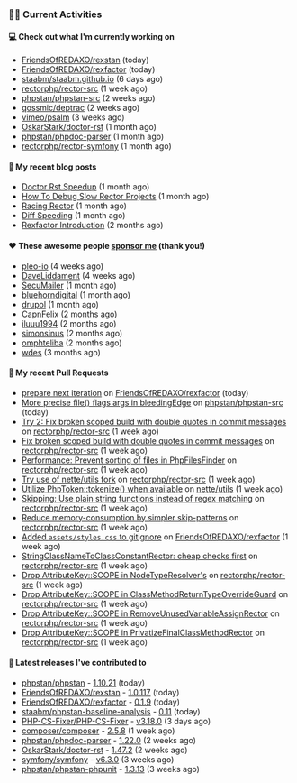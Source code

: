### 👨‍💻 Current Activities


#### 💻 Check out what I'm currently working on

- [FriendsOfREDAXO/rexstan](https://github.com/FriendsOfREDAXO/rexstan) (today)
- [FriendsOfREDAXO/rexfactor](https://github.com/FriendsOfREDAXO/rexfactor) (today)
- [staabm/staabm.github.io](https://github.com/staabm/staabm.github.io) (6 days ago)
- [rectorphp/rector-src](https://github.com/rectorphp/rector-src) (1 week ago)
- [phpstan/phpstan-src](https://github.com/phpstan/phpstan-src) (2 weeks ago)
- [qossmic/deptrac](https://github.com/qossmic/deptrac) (2 weeks ago)
- [vimeo/psalm](https://github.com/vimeo/psalm) (3 weeks ago)
- [OskarStark/doctor-rst](https://github.com/OskarStark/doctor-rst) (1 month ago)
- [phpstan/phpdoc-parser](https://github.com/phpstan/phpdoc-parser) (1 month ago)
- [rectorphp/rector-symfony](https://github.com/rectorphp/rector-symfony) (1 month ago)


#### 📜 My recent blog posts

- [Doctor Rst Speedup](https://staabm.github.io/2023/05/18/doctor-rst-speedup.html) (1 month ago)
- [How To Debug Slow Rector Projects](https://staabm.github.io/2023/05/10/how-to-debug-slow-rector-projects.html) (1 month ago)
- [Racing Rector](https://staabm.github.io/2023/05/06/racing-rector.html) (1 month ago)
- [Diff Speeding](https://staabm.github.io/2023/05/01/diff-speeding.html) (1 month ago)
- [Rexfactor Introduction](https://staabm.github.io/2023/04/09/rexfactor-introduction.html) (2 months ago)


#### ❤️ These awesome people [sponsor me](https://github.com/sponsors/staabm) (thank you!)

- [pleo-io](https://github.com/pleo-io) (4 weeks ago)
- [DaveLiddament](https://github.com/DaveLiddament) (4 weeks ago)
- [SecuMailer](https://github.com/SecuMailer) (1 month ago)
- [bluehorndigital](https://github.com/bluehorndigital) (1 month ago)
- [drupol](https://github.com/drupol) (1 month ago)
- [CapnFelix](https://github.com/CapnFelix) (2 months ago)
- [iluuu1994](https://github.com/iluuu1994) (2 months ago)
- [simonsinus](https://github.com/simonsinus) (2 months ago)
- [omphteliba](https://github.com/omphteliba) (2 months ago)
- [wdes](https://github.com/wdes) (3 months ago)


#### 🔨 My recent Pull Requests

- [prepare next iteration](https://github.com/FriendsOfREDAXO/rexfactor/pull/92) on [FriendsOfREDAXO/rexfactor](https://github.com/FriendsOfREDAXO/rexfactor) (today)
- [More precise file() flags args in bleedingEdge](https://github.com/phpstan/phpstan-src/pull/2476) on [phpstan/phpstan-src](https://github.com/phpstan/phpstan-src) (today)
- [Try 2: Fix broken scoped build with double quotes in commit messages](https://github.com/rectorphp/rector-src/pull/4178) on [rectorphp/rector-src](https://github.com/rectorphp/rector-src) (1 week ago)
- [Fix broken scoped build with double quotes in commit messages](https://github.com/rectorphp/rector-src/pull/4175) on [rectorphp/rector-src](https://github.com/rectorphp/rector-src) (1 week ago)
- [Performance: Prevent sorting of files in PhpFilesFinder](https://github.com/rectorphp/rector-src/pull/4164) on [rectorphp/rector-src](https://github.com/rectorphp/rector-src) (1 week ago)
- [Try use of nette/utils fork](https://github.com/rectorphp/rector-src/pull/4158) on [rectorphp/rector-src](https://github.com/rectorphp/rector-src) (1 week ago)
- [Utilize PhpToken::tokenize() when available](https://github.com/nette/utils/pull/296) on [nette/utils](https://github.com/nette/utils) (1 week ago)
- [Skipping: Use plain string functions instead of regex matching](https://github.com/rectorphp/rector-src/pull/4153) on [rectorphp/rector-src](https://github.com/rectorphp/rector-src) (1 week ago)
- [Reduce memory-consumption by simpler skip-patterns](https://github.com/rectorphp/rector-src/pull/4152) on [rectorphp/rector-src](https://github.com/rectorphp/rector-src) (1 week ago)
- [Added `assets/styles.css` to gitignore](https://github.com/FriendsOfREDAXO/rexfactor/pull/89) on [FriendsOfREDAXO/rexfactor](https://github.com/FriendsOfREDAXO/rexfactor) (1 week ago)
- [StringClassNameToClassConstantRector: cheap checks first](https://github.com/rectorphp/rector-src/pull/4151) on [rectorphp/rector-src](https://github.com/rectorphp/rector-src) (1 week ago)
- [Drop AttributeKey::SCOPE in NodeTypeResolver&#39;s](https://github.com/rectorphp/rector-src/pull/4146) on [rectorphp/rector-src](https://github.com/rectorphp/rector-src) (1 week ago)
- [Drop AttributeKey::SCOPE in ClassMethodReturnTypeOverrideGuard](https://github.com/rectorphp/rector-src/pull/4144) on [rectorphp/rector-src](https://github.com/rectorphp/rector-src) (1 week ago)
- [Drop AttributeKey::SCOPE in RemoveUnusedVariableAssignRector](https://github.com/rectorphp/rector-src/pull/4141) on [rectorphp/rector-src](https://github.com/rectorphp/rector-src) (1 week ago)
- [Drop AttributeKey::SCOPE in PrivatizeFinalClassMethodRector](https://github.com/rectorphp/rector-src/pull/4140) on [rectorphp/rector-src](https://github.com/rectorphp/rector-src) (1 week ago)


#### 🔭 Latest releases I've contributed to

- [phpstan/phpstan](https://github.com/phpstan/phpstan) - [1.10.21](https://github.com/phpstan/phpstan/releases/tag/1.10.21) (today)
- [FriendsOfREDAXO/rexstan](https://github.com/FriendsOfREDAXO/rexstan) - [1.0.117](https://github.com/FriendsOfREDAXO/rexstan/releases/tag/1.0.117) (today)
- [FriendsOfREDAXO/rexfactor](https://github.com/FriendsOfREDAXO/rexfactor) - [0.1.9](https://github.com/FriendsOfREDAXO/rexfactor/releases/tag/0.1.9) (today)
- [staabm/phpstan-baseline-analysis](https://github.com/staabm/phpstan-baseline-analysis) - [0.11](https://github.com/staabm/phpstan-baseline-analysis/releases/tag/0.11) (today)
- [PHP-CS-Fixer/PHP-CS-Fixer](https://github.com/PHP-CS-Fixer/PHP-CS-Fixer) - [v3.18.0](https://github.com/PHP-CS-Fixer/PHP-CS-Fixer/releases/tag/v3.18.0) (3 days ago)
- [composer/composer](https://github.com/composer/composer) - [2.5.8](https://github.com/composer/composer/releases/tag/2.5.8) (1 week ago)
- [phpstan/phpdoc-parser](https://github.com/phpstan/phpdoc-parser) - [1.22.0](https://github.com/phpstan/phpdoc-parser/releases/tag/1.22.0) (2 weeks ago)
- [OskarStark/doctor-rst](https://github.com/OskarStark/doctor-rst) - [1.47.2](https://github.com/OskarStark/doctor-rst/releases/tag/1.47.2) (2 weeks ago)
- [symfony/symfony](https://github.com/symfony/symfony) - [v6.3.0](https://github.com/symfony/symfony/releases/tag/v6.3.0) (3 weeks ago)
- [phpstan/phpstan-phpunit](https://github.com/phpstan/phpstan-phpunit) - [1.3.13](https://github.com/phpstan/phpstan-phpunit/releases/tag/1.3.13) (3 weeks ago)
